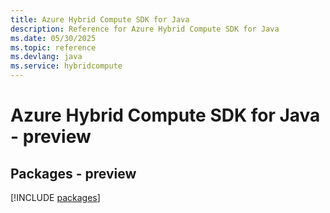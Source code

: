 ```yaml
---
title: Azure Hybrid Compute SDK for Java
description: Reference for Azure Hybrid Compute SDK for Java
ms.date: 05/30/2025
ms.topic: reference
ms.devlang: java
ms.service: hybridcompute
---
```

# Azure Hybrid Compute SDK for Java - preview
## Packages - preview
[!INCLUDE [packages](hybrid-compute-index.md)]